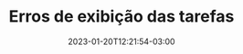 ---
title: "Erros de exibição das tarefas"
date: 2023-01-20T12:21:54-03:00
weight: 9
url: /acesso/lentidao/
---